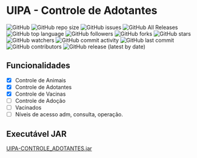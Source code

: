# UIPA - Controle de Adotantes

![GitHub](https://img.shields.io/github/license/mckatoo/UipaControleAdotantes) 
![GitHub repo size](https://img.shields.io/github/repo-size/mckatoo/UipaControleAdotantes) 
![GitHub issues](https://img.shields.io/github/issues-raw/mckatoo/UipaControleAdotantes) 
![GitHub All Releases](https://img.shields.io/github/downloads/mckatoo/UipaControleAdotantes/total) 
![GitHub top language](https://img.shields.io/github/languages/top/mckatoo/UipaControleAdotantes) 
![GitHub followers](https://img.shields.io/github/followers/mckatoo) 
![GitHub forks](https://img.shields.io/github/forks/mckatoo/UipaControleAdotantes) 
![GitHub stars](https://img.shields.io/github/stars/mckatoo/UipaControleAdotantes) 
![GitHub watchers](https://img.shields.io/github/watchers/mckatoo/UipaControleAdotantes) 
![GitHub commit activity](https://img.shields.io/github/commit-activity/m/mckatoo/UipaControleAdotantes)
![GitHub last commit](https://img.shields.io/github/last-commit/mckatoo/UipaControleAdotantes)
![GitHub contributors](https://img.shields.io/github/contributors/mckatoo/UipaControleAdotantes)
![GitHub release (latest by date)](https://img.shields.io/github/v/release/mckatoo/UipaControleAdotantes)

## Funcionalidades
- [X] Controle de Animais
- [X] Controle de Adotantes
- [X] Controle de Vacinas
- [ ] Controle de Adoção
- [ ] Vacinados
- [ ] Níveis de acesso adm, consulta, operação.

## Executável JAR
[UIPA-CONTROLE_ADOTANTES.jar](https://github.com/mckatoo/UipaControleAdotantes/blob/master/store/UIPA-CONTROLE_ADOTANTES.jar)

